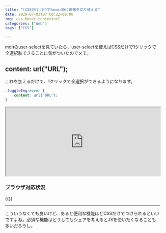 ```yaml
---
title: "[CSSだけ]1行でhover時に画像を切り替える"
date: 2020-07-03T07:00:22+09:00
img: css-hover-contenturl
categories: ["Web"]
tags: ["CSS"]

---
```


[mdnのuser-select](https://developer.mozilla.org/ja/docs/Web/CSS/user-select)を見ていたら、user-selectを使えばCSSだけで1クリックで全選択肢できることに気がついたのでメモ。

## content: url("URL");

これを加えるだけで、1クリックで全選択ができるようになります。

```css
.toggleImg:hover {
    content: url("URL");
}
```

<iframe height="223" width="100%" scrolling="no" src="https://codepen.io/2001Y/embed/ZEQrWVe?height=223&theme-id=dark&default-tab=result"></iframe>

### ブラウザ対応状況

{{<caniuse id="mdn-css__properties__content">}}

***

こういうなくても良いけど、あると便利な機能ほどCSSだけでつけられるといいですよね。必須な機能はどうしてもシェアを考えるとJSを使いたくなることも多いだろうし。